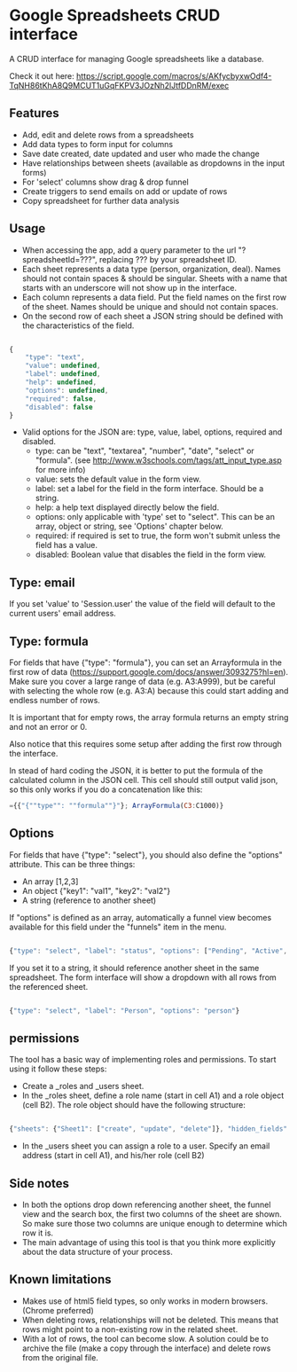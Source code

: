 # Google Spreadsheets CRUD interface
A CRUD interface for managing Google spreadsheets like a database.

Check it out here: https://script.google.com/macros/s/AKfycbyxwOdf4-TqNH86tKhA8Q9MCUT1uGqFKPV3JOzNh2lJtfDDnRM/exec

## Features

 * Add, edit and delete rows from a spreadsheets
 * Add data types to form input for columns
 * Save date created, date updated and user who made the change
 * Have relationships between sheets (available as dropdowns in the input forms)
 * For 'select' columns show drag & drop funnel
 * Create triggers to send emails on add or update of rows
 * Copy spreadsheet for further data analysis

## Usage

 * When accessing the app, add a query parameter to the url "?spreadsheetId=???", replacing ??? by your spreadsheet ID.
 * Each sheet represents a data type (person, organization, deal). Names should not contain spaces & should be singular. Sheets with a name that starts with an underscore will not show up in the interface.
 * Each column represents a data field. Put the field names on the first row of the sheet. Names should be unique and should not contain spaces.
 * On the second row of each sheet a JSON string should be defined with the characteristics of the field.

```js

{
    "type": "text",
    "value": undefined,
    "label": undefined,
    "help": undefined,
    "options": undefined,
    "required": false,
    "disabled": false
}

```

 * Valid options for the JSON are: type, value, label, options, required and disabled.
     * type: can be "text", "textarea", "number", "date", "select" or "formula". (see http://www.w3schools.com/tags/att_input_type.asp for more info)
     * value: sets the default value in the form view.
     * label: set a label for the field in the form interface. Should be a string.
     * help: a help text displayed directly below the field.
     * options: only applicable with 'type' set to "select". This can be an array, object or string, see 'Options' chapter below.
     * required: if required is set to true, the form won't submit unless the field has a value.
     * disabled: Boolean value that disables the field in the form view.


## Type: email
If you set 'value' to 'Session.user' the value of the field will default to the current users' email address.

## Type: formula

For fields that have {"type": "formula"}, you can set an Arrayformula in the first row of data (https://support.google.com/docs/answer/3093275?hl=en). Make sure you cover a large range of data (e.g. A3:A999), but be careful with selecting the whole row (e.g. A3:A) because this could start adding and endless number of rows.

It is important that for empty rows, the array formula returns an empty string and not an error or 0.

Also notice that this requires some setup after adding the first row through the interface.

In stead of hard coding the JSON, it is better to put the formula of the calculated column in the JSON cell. This cell should still output valid json, so this only works if you do a concatenation like this:

```js
={{"{""type"": ""formula""}"}; ArrayFormula(C3:C1000)}
```

## Options

For fields that have {"type": "select"}, you should also define the "options" attribute. This can be three things:

 * An array [1,2,3]
 * An object {"key1": "val1", "key2": "val2"}
 * A string (reference to another sheet)

If "options" is defined as an array, automatically a funnel view becomes available for this field under the "funnels" item in the menu.

```js

{"type": "select", "label": "status", "options": ["Pending", "Active", "Canceled"]}

```

If you set it to a string, it should reference another sheet in the same spreadsheet. The form interface will show a dropdown with all rows from the referenced sheet.

```js

{"type": "select", "label": "Person", "options": "person"}

```

## permissions

The tool has a basic way of implementing roles and permissions. To start using it follow these steps:

 * Create a _roles and _users sheet.
 * In the _roles sheet, define a role name (start in cell A1) and a role object (cell B2). The role object should have the following structure:

 ```js

 {"sheets": {"Sheet1": ["create", "update", "delete"]}, "hidden_fields": ["Sheet1.column_name"]}

 ```
 * In the _users sheet you can assign a role to a user. Specify an email address (start in cell A1), and his/her role (cell B2)


## Side notes

 * In both the options drop down referencing another sheet, the funnel view and the search box, the first two columns of the sheet are shown. So make sure those two columns are unique enough to determine which row it is.
 * The main advantage of using this tool is that you think more explicitly about the data structure of your process.

## Known limitations

 * Makes use of html5 field types, so only works in modern browsers. (Chrome preferred)
 * When deleting rows, relationships will not be deleted. This means that rows might point to a non-existing row in the related sheet.
 * With a lot of rows, the tool can become slow. A solution could be to archive the file (make a copy through the interface) and delete rows from the original file.
